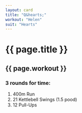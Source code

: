 ```yaml
---
layout: card
title: "Q&hearts;"
workout: "Helen"
suit: "Hearts"
---
```


<h1 class="red">{{ page.title }}</h1>

<h2>{{ page.workout }}</h2>

<h3>3 rounds for time:</h3>

<ol>
  <li>400m Run</li>
  <li>21 Kettlebell Swings (1.5 pood)</li>
  <li>12 Pull-Ups</li>
</ol>
